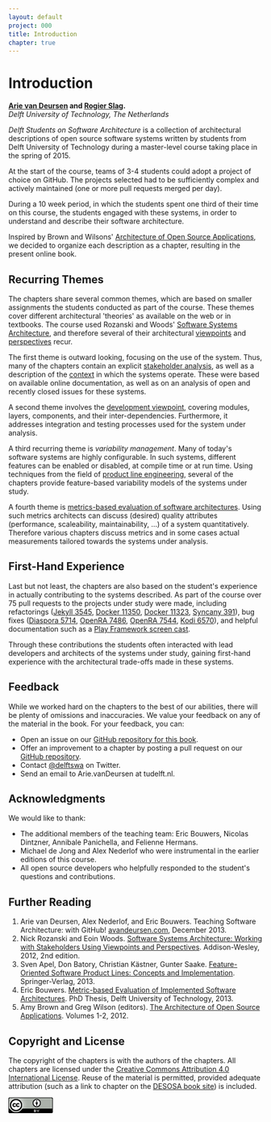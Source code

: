 ```yaml
---
layout: default
project: 000
title: Introduction
chapter: true
---
```


# Introduction

**[Arie van Deursen] and [Rogier Slag].**<br/>
*Delft University of Technology, The Netherlands*

[arie van deursen]: http://avandeursen.com
[rogier slag]: https://github.com/rogierslag



_Delft Students on Software Architecture_ is a collection of architectural descriptions of open source software systems written by students from Delft University of Technology during a master-level course taking place in the spring of 2015.

At the start of the course, teams of 3-4 students could adopt a project of choice on GitHub. The projects selected had to be sufficiently complex and actively maintained (one or more pull requests merged per day).

During a 10 week period, in which the students spent one third of their time on this course, the students engaged with these systems, in order to understand and describe their software architecture.

Inspired by Brown and Wilsons' [Architecture of Open Source Applications][aosa], we decided to organize each description as a chapter, resulting in the present online book.

## Recurring Themes

The chapters share several common themes, which are based on smaller assignments the students conducted as part of the course. These themes cover different architectural 'theories' as available on the web or in textbooks. The course used  Rozanski and Woods' [Software Systems Architecture][rw], and therefore several of their architectural [viewpoints] and [perspectives] recur.

[viewpoints]: http://www.viewpoints-and-perspectives.info/home/viewpoints/
[perspectives]: http://www.viewpoints-and-perspectives.info/home/perspectives/

The first theme is outward looking, focusing on the use of the system. Thus, many of the chapters contain an explicit [stakeholder analysis], as well as a description of the [context] in which the systems operate. These were based on available online documentation, as well as on an analysis of open and recently closed issues for these systems.

[context]: http://www.viewpoints-and-perspectives.info/home/viewpoints/context/
[stakeholder analysis]: http://www.mindtools.com/pages/article/newPPM_07.htm

A second theme involves the [development viewpoint][development], covering modules, layers, components, and their inter-dependencies. Furthermore, it addresses integration and testing processes used for the system under analysis.

[development]: http://www.viewpoints-and-perspectives.info/home/viewpoints/

A third recurring theme is _variability management_. Many of today's software systems are highly configurable. In such systems, different features can be enabled or disabled, at compile time or at run time. Using techniques from the field of [product line engineering][fospl], several of the chapters provide feature-based variability models of the systems under study.

A fourth theme is [metrics-based evaluation of software architectures][bouwers]. Using such metrics architects can discuss  (desired) quality attributes (performance, scaleability, maintainability, …) of a system quantitatively. Therefore various chapters discuss metrics and in some cases actual measurements tailored towards the systems under analysis.


## First-Hand Experience

Last but not least, the chapters are also based on the student's experience in actually contributing to the systems described. As part of the course over 75 pull requests to the projects under study were made, including refactorings
([Jekyll 3545](https://github.com/jekyll/jekyll/pull/3545),
  [Docker 11350](https://github.com/docker/docker/pull/11350),
  [Docker 11323](https://github.com/docker/docker/pull/11323),
  [Syncany 391](https://github.com/syncany/syncany/pull/391)), bug fixes
([Diaspora 5714](https://github.com/diaspora/diaspora/pull/5714),
 [OpenRA 7486](https://github.com/OpenRA/OpenRA/pull/7486), [OpenRA 7544](https://github.com/OpenRA/OpenRA/pull/7544),
 [Kodi 6570](https://github.com/xbmc/xbmc/pull/6570)), and helpful documentation such as a [Play Framework screen cast](https://www.youtube.com/watch?v=47TqFH8MXhk).

Through these contributions the students often interacted with lead developers and architects of the systems under study, gaining first-hand experience with the architectural trade-offs made in these systems.

## Feedback

While we worked hard on the chapters to the best of our abilities, there will be plenty of omissions and inaccuracies.
We value your feedback on any of the material in the book. For your feedback, you can:

* Open an issue on our [GitHub repository for this book][dswa.io].
* Offer an improvement to a chapter by posting a pull request on our [GitHub repository][dswa.io].
* Contact [@delftswa][dswa.tw] on Twitter.
* Send an email to Arie.vanDeursen at tudelft.nl.

[dswa.io]: https://github.com/delftswa/delftswa.github.io
[dswa.tw]: https://twitter.com/delftswa


## Acknowledgments

We would like to thank:

* The additional members of the teaching team: Eric Bouwers, Nicolas Dintzner, Annibale Panichella, and Felienne Hermans.
* Michael de Jong and Alex Nederlof who were instrumental in the earlier editions of this course.
* All open source developers who helpfully responded to the student's questions and contributions.




## Further Reading

1. Arie van Deursen, Alex Nederlof, and Eric Bouwers. Teaching Software Architecture: with GitHub! [avandeursen.com][teaching-swa], December 2013.
2. Nick Rozanski and Eoin Woods. [Software Systems Architecture: Working with Stakeholders Using Viewpoints and Perspectives][rw]. Addison-Wesley, 2012, 2nd edition.
3. Sven Apel, Don Batory, Christian Kästner, Gunter Saake. [Feature-Oriented Software Product Lines: Concepts and Implementation][fospl]. Springer-Verlag, 2013.
4. Eric Bouwers. [Metric-based Evaluation of Implemented Software Architectures][bouwers]. PhD Thesis, Delft University of Technology, 2013.
5. Amy Brown and Greg Wilson (editors). [The Architecture of Open Source Applications][aosa]. Volumes 1-2, 2012.

[teaching-swa]: http://avandeursen.com/2013/12/30/teaching-software-architecture-with-github/
[rw]: http://www.viewpoints-and-perspectives.info/
[aosa]: http://aosabook.org/
[fospl]: http://link.springer.com/book/10.1007/978-3-642-37521-7
[bouwers]: http://repository.tudelft.nl/view/ir/uuid:6b65c5f5-398c-4a41-8806-31c638b1891c/


## Copyright and License

The copyright of the chapters is with the authors of the chapters. All chapters are licensed under the [Creative Commons Attribution 4.0 International License][cc-by].
Reuse of the material is permitted, provided adequate attribution (such as a link to chapter on the [DESOSA book site][desosa]) is included.

[![Creative Commons](cc-by.png)][cc-by]

[cc-by]: http://creativecommons.org/licenses/by/4.0/
[desosa]: http://delftswa.github.io/
